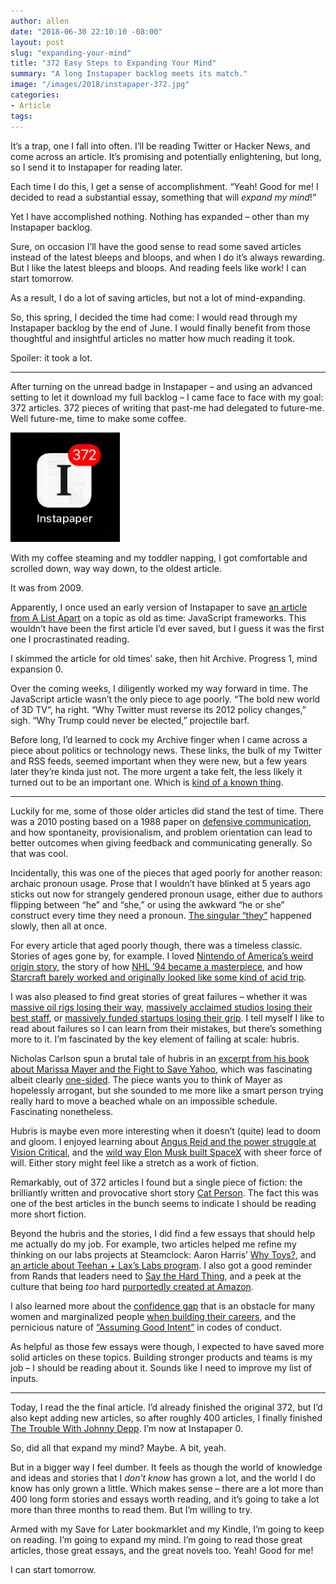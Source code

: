 ```yaml
---
author: allen
date: "2018-06-30 22:10:10 -08:00"
layout: post
slug: "expanding-your-mind"
title: "372 Easy Steps to Expanding Your Mind"
summary: "A long Instapaper backlog meets its match."
image: "/images/2018/instapaper-372.jpg"
categories:
- Article
tags:
---
```


It’s a trap, one I fall into often. I’ll be reading Twitter or Hacker News, and come across an article. It’s promising and potentially enlightening, but long, so I send it to Instapaper for reading later. 

Each time I do this, I get a sense of accomplishment. “Yeah! Good for me! I decided to read a substantial essay, something that will *expand my mind*!”

Yet I have accomplished nothing. Nothing has expanded – other than my Instapaper backlog.

Sure, on occasion I’ll have the good sense to read some saved articles instead of the latest bleeps and bloops, and when I do it’s always rewarding. But I like the latest bleeps and bloops. And reading feels like work! I can start tomorrow.

As a result, I do a lot of saving articles, but not a lot of mind-expanding.

So, this spring, I decided the time had come: I would read through my Instapaper backlog by the end of June. I would finally benefit from those thoughtful and insightful articles no matter how much reading it took.

Spoiler: it took a lot.

---

After turning on the unread badge in Instapaper – and using an advanced setting to let it download my full backlog – I came face to face with my goal: 372 articles. 372 pieces of writing that past-me had delegated to future-me. Well future-me, time to make some coffee.

<img src="/images/2018/instapaper-372.jpg" style="max-width: 175px">

With my coffee steaming and my toddler napping, I got comfortable and scrolled down, way way down, to the oldest article.

It was from 2009. 

Apparently, I once used an early version of Instapaper to save [an article from A List Apart](https://alistapart.com/article/javascript-mvc) on a topic as old as time: JavaScript frameworks. This wouldn’t have been the first article I’d ever saved, but I guess it was the first one I procrastinated reading.

I skimmed the article for old times’ sake, then hit Archive. Progress 1, mind expansion 0.

Over the coming weeks, I diligently worked my way forward in time. The JavaScript article wasn’t the only piece to age poorly. “The bold new world of 3D TV”, ha right. “Why Twitter must reverse its 2012 policy changes,” sigh. “Why Trump could never be elected,” projectile barf.

Before long, I’d learned to cock my Archive finger when I came across a piece about politics or technology news. These links, the bulk of my Twitter and RSS feeds, seemed important when they were new, but a few years later they’re kinda just not. The more urgent a take felt, the less likely it turned out to be an important one. Which is [kind of a known thing](https://www.thecoachingtoolscompany.com/coaching-tools-101-what-is-the-urgent-important-matrix/).

------

Luckily for me, some of those older articles did stand the test of time. There was a 2010 posting based on a 1988 paper on [defensive communication](https://reagle.org/joseph/2010/conflict/media/gibb-defensive-communication.html), and how spontaneity, provisionalism, and problem orientation can lead to better outcomes when giving feedback and communicating generally. So that was cool.

Incidentally, this was one of the pieces that aged poorly for another reason: archaic pronoun usage. Prose that I wouldn’t have blinked at 5 years ago sticks out now for strangely gendered pronoun usage, either due to authors flipping between “he” and “she,” or using the awkward “he or she” construct every time they need a pronoun. [The singular “they”](https://qz.com/923238/even-the-staunchest-grammarians-are-now-accepting-the-singular-gender-neutral-they/) happened slowly, then all at once.

For every article that aged poorly though, there was a timeless classic. Stories of ages gone by, for example. I loved [Nintendo of America’s weird origin story](http://grantland.com/features/the-rise-of-nintendo-video-games-history/), the story of how [NHL ’94 became a masterpiece](http://readonlymemory.vg/john-madden-hockey/), and how [Starcraft barely worked and originally looked like some kind of acid trip](https://www.instapaper.com/read/319700472).

I was also pleased to find great stories of great failures – whether it was [massive oil rigs losing their way](http://www.nytimes.com/2015/01/04/magazine/the-wreck-of-the-kulluk.html),  [massively acclaimed studios losing their best staff](https://www.theverge.com/2018/3/20/17130056/telltale-games-developer-layoffs-toxic-video-game-industry), or [massively funded startups losing their grip](http://www.businessinsider.com/how-billion-dollar-startup-fab-died-2015-2). I tell myself I like to read about failures so I can learn from their mistakes, but there’s something more to it. I’m fascinated by the key element of failing at scale: hubris.

Nicholas Carlson spun a brutal tale of hubris in an [excerpt from his book about Marissa Mayer and the Fight to Save Yahoo](https://www.nytimes.com/2014/12/21/magazine/what-happened-when-marissa-mayer-tried-to-be-steve-jobs.html), which was fascinating albeit clearly [one-sided](https://news.ycombinator.com/item?id=8763381). The piece wants you to think of Mayer as hopelessly arrogant, but she sounded to me more like a smart person trying really hard to move a beached whale on an impossible schedule. Fascinating nonetheless.

Hubris is maybe even more interesting when it doesn’t (quite) lead to doom and gloom. I enjoyed learning about [Angus Reid and the power struggle at Vision Critical](http://archive.li/yyT7s), and the [wild way Elon Musk built SpaceX](https://www.bloomberg.com/graphics/2015-elon-musk-spacex/) with sheer force of will. Either story might feel like a stretch as a work of fiction.

Remarkably, out of 372 articles I found but a single piece of fiction: the brilliantly written and provocative short story [Cat Person](https://www.newyorker.com/magazine/2017/12/11/cat-person). The fact this was one of the best articles in the bunch seems to indicate I should be reading more short fiction.

Beyond the hubris and the stories, I did find a few essays that should help me actually do my job. For example, two articles helped me refine my thinking on our labs projects at Steamclock: Aaron Harris’ [Why Toys?](https://blog.ycombinator.com/why-toys/), and [an article about Teehan + Lax’s Labs program](https://medium.com/the-prototype/the-best-300-000-teehan-lax-ever-spent-4f5b059b37e6). I also got a good reminder from Rands that leaders need to [Say the Hard Thing](http://randsinrepose.com/archives/say-the-hard-thing/), and a peek at the culture that being *too* hard [purportedly created at Amazon](http://www.nytimes.com/2015/08/16/technology/inside-amazon-wrestling-big-ideas-in-a-bruising-workplace.html).

I also learned more about the [confidence gap](https://www.theatlantic.com/magazine/archive/2014/05/the-confidence-gap/359815/) that is an obstacle for many women and marginalized people [when building their careers](http://ashleynh.me/on-confidence/), and the pernicious nature of  [“Assuming Good Intent”](https://thebias.com/2017/09/26/how-good-intent-undermines-diversity-and-inclusion/) in codes of conduct.

As helpful as those few essays were though, I expected to have saved more solid articles on these topics. Building stronger products and teams is my job – I should be reading about it. Sounds like I need to improve my list of inputs.

----

Today, I read the the final article. I’d already finished the original 372, but I’d also kept adding new articles, so after roughly 400 articles, I finally finished [The Trouble With Johnny Depp](https://www.rollingstone.com/movies/features/johnny-depp-lawsuit-marriage-w521671). I’m now at Instapaper 0.

So, did all that expand my mind? Maybe. A bit, yeah.

But in a bigger way I feel dumber. It feels as though the world of knowledge and ideas and stories that I *don’t know* has grown a lot, and the world I do know has only grown a little. Which makes sense – there are a lot more than 400 long form stories and essays worth reading, and it’s going to take a lot more than three months to read them. But I’m willing to try.

Armed with my Save for Later bookmarklet and my Kindle, I’m going to keep on reading. I’m going to expand my mind. I’m going to read those great articles, those great essays, and the great novels too. Yeah! Good for me!

I can start tomorrow.
